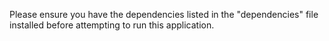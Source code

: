 Please ensure you have the dependencies listed in the "dependencies" file installed before attempting to run this application.
